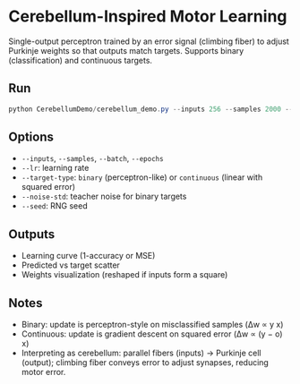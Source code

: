 # Cerebellum-Inspired Motor Learning

Single-output perceptron trained by an error signal (climbing fiber) to adjust Purkinje weights so that outputs match targets. Supports binary (classification) and continuous targets.

## Run

```powershell
python CerebellumDemo/cerebellum_demo.py --inputs 256 --samples 2000 --epochs 30 --save cereb.png --no-show
```

## Options

- `--inputs`, `--samples`, `--batch`, `--epochs`
- `--lr`: learning rate
- `--target-type`: `binary` (perceptron-like) or `continuous` (linear with squared error)
- `--noise-std`: teacher noise for binary targets
- `--seed`: RNG seed

## Outputs

- Learning curve (1-accuracy or MSE)
- Predicted vs target scatter
- Weights visualization (reshaped if inputs form a square)

## Notes

- Binary: update is perceptron-style on misclassified samples (Δw ∝ y x)
- Continuous: update is gradient descent on squared error (Δw ∝ (y − o) x)
- Interpreting as cerebellum: parallel fibers (inputs) → Purkinje cell (output); climbing fiber conveys error to adjust synapses, reducing motor error.
